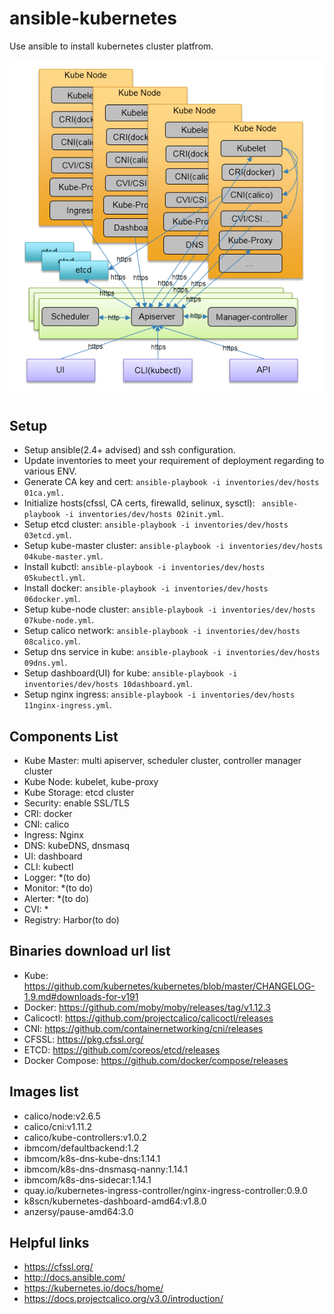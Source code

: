# ansible-kubernetes

Use ansible to install kubernetes cluster platfrom.

![arch](./img/arch.png)

## Setup
* Setup ansible(2.4+ advised) and ssh configuration.
* Update inventories to meet your requirement of deployment regarding to various ENV.
* Generate CA key and cert: ```ansible-playbook -i inventories/dev/hosts 01ca.yml.```
* Initialize hosts(cfssl, CA certs, firewalld, selinux, sysctl): ``` ansible-playbook -i inventories/dev/hosts 02init.yml```.
* Setup etcd cluster: ```ansible-playbook -i inventories/dev/hosts 03etcd.yml```.
* Setup kube-master cluster: ```ansible-playbook -i inventories/dev/hosts 04kube-master.yml```.
* Install kubctl: ```ansible-playbook -i inventories/dev/hosts 05kubectl.yml```.
* Install docker: ```ansible-playbook -i inventories/dev/hosts 06docker.yml```.
* Setup kube-node cluster: ```ansible-playbook -i inventories/dev/hosts 07kube-node.yml```.
* Setup calico network: ```ansible-playbook -i inventories/dev/hosts 08calico.yml```.
* Setup dns service in kube: ```ansible-playbook -i inventories/dev/hosts 09dns.yml```.
* Setup dashboard(UI) for kube: ```ansible-playbook -i inventories/dev/hosts 10dashboard.yml```.
* Setup nginx ingress: ```ansible-playbook -i inventories/dev/hosts 11nginx-ingress.yml```.

## Components List
* Kube Master: multi apiserver, scheduler cluster, controller manager cluster
* Kube Node: kubelet, kube-proxy
* Kube Storage: etcd cluster
* Security: enable SSL/TLS
* CRI: docker
* CNI: calico
* Ingress: Nginx
* DNS: kubeDNS, dnsmasq
* UI: dashboard
* CLI: kubectl
* Logger: *(to do)
* Monitor: *(to do)
* Alerter: *(to do)
* CVI: *
* Registry: Harbor(to do)

## Binaries download url list 
* Kube: https://github.com/kubernetes/kubernetes/blob/master/CHANGELOG-1.9.md#downloads-for-v191
* Docker: https://github.com/moby/moby/releases/tag/v1.12.3
* Calicoctl: https://github.com/projectcalico/calicoctl/releases
* CNI: https://github.com/containernetworking/cni/releases
* CFSSL: https://pkg.cfssl.org/
* ETCD: https://github.com/coreos/etcd/releases
* Docker Compose: https://github.com/docker/compose/releases

## Images list
* calico/node:v2.6.5
* calico/cni:v1.11.2
* calico/kube-controllers:v1.0.2
* ibmcom/defaultbackend:1.2
* ibmcom/k8s-dns-kube-dns:1.14.1
* ibmcom/k8s-dns-dnsmasq-nanny:1.14.1
* ibmcom/k8s-dns-sidecar:1.14.1
* quay.io/kubernetes-ingress-controller/nginx-ingress-controller:0.9.0
* k8scn/kubernetes-dashboard-amd64:v1.8.0
* anzersy/pause-amd64:3.0

## Helpful links
* https://cfssl.org/
* http://docs.ansible.com/
* https://kubernetes.io/docs/home/
* https://docs.projectcalico.org/v3.0/introduction/

